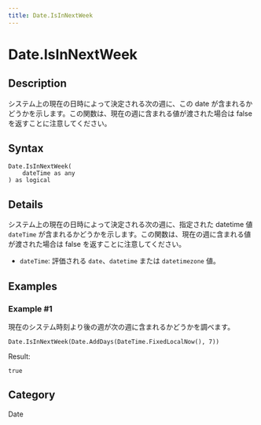 ```yaml
---
title: Date.IsInNextWeek
---
```


# Date.IsInNextWeek


## Description

システム上の現在の日時によって決定される次の週に、この date が含まれるかどうかを示します。この関数は、現在の週に含まれる値が渡された場合は false を返すことに注意してください。


## Syntax

```powerquery
Date.IsInNextWeek(
    dateTime as any
) as logical
```


## Details

システム上の現在の日時によって決定される次の週に、指定された datetime 値 <code>dateTime</code> が含まれるかどうかを示します。この関数は、現在の週に含まれる値が渡された場合は false を返すことに注意してください。      <ul>      <li><code>dateTime</code>: 評価される <code>date</code>、<code>datetime</code> または <code>datetimezone</code> 値。</li>      </ul>


## Examples

### Example #1 
現在のシステム時刻より後の週が次の週に含まれるかどうかを調べます。
```powerquery
Date.IsInNextWeek(Date.AddDays(DateTime.FixedLocalNow(), 7))
```

Result: 
```powerquery
true
```




## Category
Date
